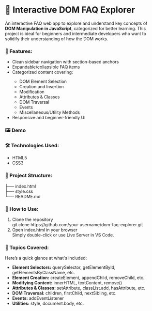 <h1>📘 Interactive DOM FAQ Explorer</h1>
<p>
  An interactive FAQ web app to explore and understand key concepts of <b>DOM Manipulation in JavaScript</b>, categorized for better learning. This project is ideal for beginners and intermediate developers who want to       solidify their understanding of how the DOM works.
</p>

<h3>🚀 Features:</h3>
<ul>
  <li>Clean sidebar navigation with section-based anchors</li>
  <li>Expandable/collapsible FAQ items</li>
  <li>Categorized content covering:</li>
  <ul style="disc">
    <li>DOM Element Selection</li>
    <li>Creation and Insertion</li>
    <li>Modification</li>
    <li>Attributes & Classes</li>
    <li>DOM Traversal</li>
    <li>Events</li>
    <li>Miscellaneous/Utility Methods</li>
  </ul>
  <li>Responsive and beginner-friendly UI</li>
</ul>

<h3>🖼️ Demo</h3>

<h3>🛠️ Technologies Used:</h3>
<ul>
  <li>HTML5</li>
  <li>CSS3</li>
</ul>

<h3>📁 Project Structure:</h3>
├── index.html <br />
├── style.css <br />
└── README.md

<h3>📌 How to Use:</h3>
<ol start="1">
  <li>
    Clone the repository <br />
        git clone https://github.com/your-username/dom-faq-explorer.git 
  </li>
  <li>
    Open index.html in your browser <br />
        Simply double-click or use Live Server in VS Code.
  </li>   
</ol>

<h3>🧠 Topics Covered:</h3>
<div>Here’s a quick glance at what's included:</div>
<ul>
  <li><b>Element Selectors:</b> querySelector, getElementById, getElementsByClassName, etc.</li>
  <li><b>Element Creation:</b> createElement, appendChild, removeChild, etc.</li>
  <li><b>Modifying Content:</b> innerHTML, textContent, remove()</li>
  <li><b>Attributes & Classes:</b> setAttribute, classList.add, hasAttribute, etc.</li>
  <li><b>DOM Traversal:</b> children, firstChild, nextSibling, etc.</li>
  <li><b>Events:</b> addEventListener</li>
  <li><b>Utilities:</b> style, document.body, etc.</li>
</ul>
